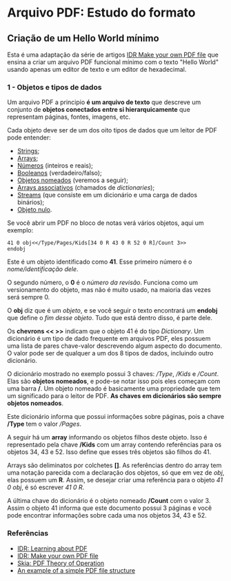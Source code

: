 # Arquivo PDF: Estudo do formato

## Criação de um Hello World mínimo

Esta é uma adaptação da série de artigos [IDR Make your own PDF file](https://blog.idrsolutions.com/2010/09/grow-your-own-pdf-file-part-1-pdf-objects-and-data-types/) que ensina a criar um arquivo PDF funcional mínimo com o texto "Hello World" usando apenas um editor de texto e um editor de hexadecimal.

### 1 - Objetos e tipos de dados

Um arquivo PDF a principio **é um arquivo de texto** que descreve um conjunto de **objetos conectados entre si hierarquicamente** que representam páginas, fontes, imagens, etc.

Cada objeto deve ser de um dos oito tipos de dados que um leitor de PDF pode entender:

- [Strings](https://www.adobe.com/content/dam/acom/en/devnet/pdf/pdf_reference_archive/pdf_reference_1-7.pdf#page=53);
- [Arrays](https://www.adobe.com/content/dam/acom/en/devnet/pdf/pdf_reference_archive/pdf_reference_1-7.pdf#page=58);
- [Números](https://www.adobe.com/content/dam/acom/en/devnet/pdf/pdf_reference_archive/pdf_reference_1-7.pdf#page=52) (inteiros e reais);
- [Booleanos](https://www.adobe.com/content/dam/acom/en/devnet/pdf/pdf_reference_archive/pdf_reference_1-7.pdf#page=52) (verdadeiro/falso);
- [Objetos nomeados](https://www.adobe.com/content/dam/acom/en/devnet/pdf/pdf_reference_archive/pdf_reference_1-7.pdf#page=56) (veremos a seguir);
- [Arrays associativos](https://www.adobe.com/content/dam/acom/en/devnet/pdf/pdf_reference_archive/pdf_reference_1-7.pdf#page=59) (chamados de *dictionaries*);
- [Streams](https://www.adobe.com/content/dam/acom/en/devnet/pdf/pdf_reference_archive/pdf_reference_1-7.pdf#page=60) (que consiste em um dicionário e uma carga de dados binários);
- [Objeto nulo](https://www.adobe.com/content/dam/acom/en/devnet/pdf/pdf_reference_archive/pdf_reference_1-7.pdf#page=63).

Se você abrir um PDF no bloco de notas verá vários objetos, aqui um exemplo:

```
41 0 obj<</Type/Pages/Kids[34 0 R 43 0 R 52 0 R]/Count 3>>
endobj
```

Este é um objeto identificado como **41**. Esse primeiro número é o *nome/identificação dele*.

O segundo número, o **0** é o *número da revisão*. Funciona como um versionamento do objeto, mas não é muito usado, na maioria das vezes será sempre 0.

O **obj** diz que é um *objeto*, e se você seguir o texto encontrará um **endobj** que define o *fim desse objeto*. Tudo que está dentro disso, é parte dele.

Os **chevrons << >>** indicam que o objeto 41 é do tipo *Dictionary*. Um dicionário é um tipo de dado frequente em arquivos PDF, eles possuem uma lista de pares chave-valor descrevendo algum aspecto do documento. O valor pode ser de qualquer a um dos 8 tipos de dados, incluindo outro dicionário.

O dicionário mostrado no exemplo possui 3 chaves: */Type*, */Kids* e */Count*. Elas são **objetos nomeados**, e pode-se notar isso pois eles começam com uma barra **/**. Um objeto nomeado é basicamente uma propriedade que tem um significado para o leitor de PDF. **As chaves em dicionários são sempre objetos nomeados**.

Este dicionário informa que possui informações sobre páginas, pois a chave **/Type** tem o valor */Pages*.

A seguir há um **array** informando os objetos filhos deste objeto. Isso é representado pela chave **/Kids** com um array contendo referências para os objetos 34, 43 e 52. Isso define que esses três objetos são filhos do 41.

Arrays são deliminatos por colchetes **[]**. As referências dentro do array tem uma notação parecida com a declaração dos objetos, só que em vez de *obj*, elas possuem um **R**. Assim, se desejar criar uma referência para o objeto *41 0 obj*, é só escrever *41 0 R*.

A última chave do dicionário é o objeto nomeado **/Count** com o valor 3. Assim o objeto 41 informa que este documento possui 3 páginas e você pode encontrar informações sobre cada uma nos objetos 34, 43 e 52.

### Referências
- [IDR: Learning about PDF](https://blog.idrsolutions.com/2009/08/learning-about-pdf/)
- [IDR: Make your own PDF file](https://blog.idrsolutions.com/2010/09/grow-your-own-pdf-file-part-1-pdf-objects-and-data-types/)
- [Skia: PDF Theory of Operation](https://skia.org/dev/design/pdftheory)
- [An example of a simple PDF file structure](https://www.researchgate.net/figure/An-example-of-a-simple-PDF-file-structure-that-consists-of-one-page-that-contains-a_fig1_326102942)
